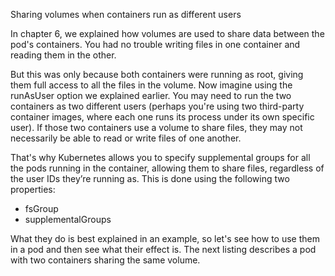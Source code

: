 Sharing volumes when containers run as different users

In chapter 6, we explained how volumes are used to share data between the pod's containers. You had no trouble writing files in one container and reading them in the other.

But this was only because both containers were running as root, giving them full access to all the files in the volume. Now imagine using the runAsUser option we explained earlier. You may need to run the two containers as two different users (perhaps you're using two third-party container images, where each one runs its process under its own specific user). If those two containers use a volume to share files, they may not necessarily be able to read or write files of one another.

That's why Kubernetes allows you to specify supplemental groups for all the pods running in the container, allowing them to share files, regardless of the user IDs they’re running as. This is done using the following two properties:
* fsGroup
* supplementalGroups

What they do is best explained in an example, so let's see how to use them in a pod and then see what their effect is. The next listing describes a pod with two containers sharing the same volume.
